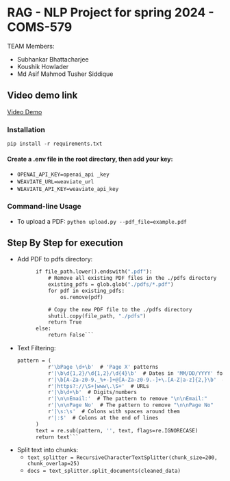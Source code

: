 # RAG - NLP Project for spring 2024 - COMS-579
TEAM Members: 

- Subhankar Bhattacharjee
- Koushik Howlader
- Md Asif Mahmod Tusher Siddique


## Video demo link

[Video Demo](https://www.youtube.com/)

### Installation

`pip install -r requirements.txt`

#### Create a .env file in the root directory, then add your key:
- `OPENAI_API_KEY=openai_api _key`
- `WEAVIATE_URL=weaviate_url`
- `WEAVIATE_API_KEY=weaviate_api_key`

### Command-line Usage

- To upload a PDF: `python upload.py --pdf_file=example.pdf`

## Step By Step for execution

- Add PDF to pdfs directory:
  ```def load_pdf(file_path):
        if file_path.lower().endswith(".pdf"):
            # Remove all existing PDF files in the ./pdfs directory
            existing_pdfs = glob.glob("./pdfs/*.pdf")
            for pdf in existing_pdfs:
                os.remove(pdf)

            # Copy the new PDF file to the ./pdfs directory
            shutil.copy(file_path, "./pdfs")
            return True
        else:
            return False```
- Text Filtering:
  ```def clean_text(text):
  pattern = (
            r'\bPage \d+\b'  # 'Page X' patterns
            r'|\b\d{1,2}/\d{1,2}/\d{4}\b'  # Dates in 'MM/DD/YYYY' format
            r'|\b[A-Za-z0-9._%+-]+@[A-Za-z0-9.-]+\.[A-Z|a-z]{2,}\b'  # Email addresses
            r'|https?://\S+|www\.\S+'  # URLs
            r'|\b\d+\b'  # Digits/numbers
            r'|\n\nEmail:'  # The pattern to remove "\n\nEmail:"
            r'|\n\nPage No'  # The pattern to remove "\n\nPage No"
            r'|\s:\s'  # Colons with spaces around them
            r'|:$'  # Colons at the end of lines
        )
        text = re.sub(pattern, '', text, flags=re.IGNORECASE)
        return text```
- Split text into chunks:
  - `text_splitter = RecursiveCharacterTextSplitter(chunk_size=200, chunk_overlap=25)`
  - `docs = text_splitter.split_documents(cleaned_data)`


